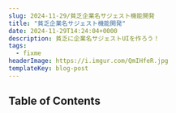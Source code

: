 ```yaml
---
slug: 2024-11-29/貧乏企業名サジェスト機能開発
title: "貧乏企業名サジェスト機能開発"
date: 2024-11-29T14:24:04+0000
description: 貧乏に企業名サジェストUIを作ろう！
tags:
  - fixme
headerImage: https://i.imgur.com/QmIHfeR.jpg
templateKey: blog-post
---
```


## Table of Contents

```toc

```
